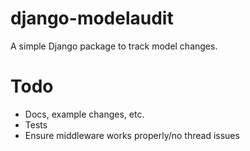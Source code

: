 # django-modelaudit

A simple Django package to track model changes.

# Todo

- Docs, example changes, etc.
- Tests
- Ensure middleware works properly/no thread issues